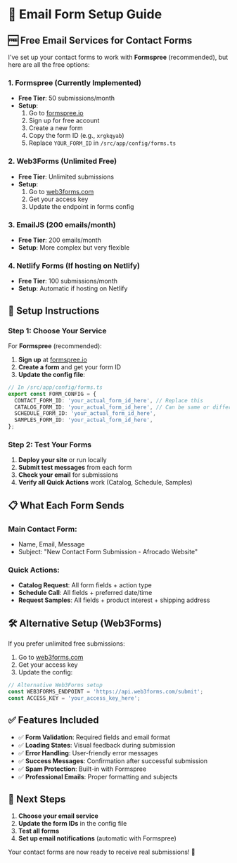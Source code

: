 # 📧 Email Form Setup Guide

## 🆓 Free Email Services for Contact Forms

I've set up your contact forms to work with **Formspree** (recommended), but here are all the free options:

### 1. **Formspree** (Currently Implemented)
- **Free Tier**: 50 submissions/month
- **Setup**: 
  1. Go to [formspree.io](https://formspree.io)
  2. Sign up for free account
  3. Create a new form
  4. Copy the form ID (e.g., `xrgkqyab`)
  5. Replace `YOUR_FORM_ID` in `/src/app/config/forms.ts`

### 2. **Web3Forms** (Unlimited Free)
- **Free Tier**: Unlimited submissions
- **Setup**:
  1. Go to [web3forms.com](https://web3forms.com)
  2. Get your access key
  3. Update the endpoint in forms config

### 3. **EmailJS** (200 emails/month)
- **Free Tier**: 200 emails/month
- **Setup**: More complex but very flexible

### 4. **Netlify Forms** (If hosting on Netlify)
- **Free Tier**: 100 submissions/month
- **Setup**: Automatic if hosting on Netlify

## 🔧 Setup Instructions

### Step 1: Choose Your Service
For **Formspree** (recommended):

1. **Sign up** at [formspree.io](https://formspree.io)
2. **Create a form** and get your form ID
3. **Update the config file**:

```typescript
// In /src/app/config/forms.ts
export const FORM_CONFIG = {
  CONTACT_FORM_ID: 'your_actual_form_id_here', // Replace this
  CATALOG_FORM_ID: 'your_actual_form_id_here', // Can be same or different
  SCHEDULE_FORM_ID: 'your_actual_form_id_here',
  SAMPLES_FORM_ID: 'your_actual_form_id_here',
};
```

### Step 2: Test Your Forms
1. **Deploy your site** or run locally
2. **Submit test messages** from each form
3. **Check your email** for submissions
4. **Verify all Quick Actions** work (Catalog, Schedule, Samples)

## 📋 What Each Form Sends

### Main Contact Form:
- Name, Email, Message
- Subject: "New Contact Form Submission - Afrocado Website"

### Quick Actions:
- **Catalog Request**: All form fields + action type
- **Schedule Call**: All fields + preferred date/time
- **Request Samples**: All fields + product interest + shipping address

## 🛠️ Alternative Setup (Web3Forms)

If you prefer unlimited free submissions:

1. Go to [web3forms.com](https://web3forms.com)
2. Get your access key
3. Update the config:

```typescript
// Alternative Web3Forms setup
const WEB3FORMS_ENDPOINT = 'https://api.web3forms.com/submit';
const ACCESS_KEY = 'your_access_key_here';
```

## ✅ Features Included

- ✅ **Form Validation**: Required fields and email format
- ✅ **Loading States**: Visual feedback during submission
- ✅ **Error Handling**: User-friendly error messages
- ✅ **Success Messages**: Confirmation after successful submission
- ✅ **Spam Protection**: Built-in with Formspree
- ✅ **Professional Emails**: Proper formatting and subjects

## 🎯 Next Steps

1. **Choose your email service**
2. **Update the form IDs** in the config file
3. **Test all forms**
4. **Set up email notifications** (automatic with Formspree)

Your contact forms are now ready to receive real submissions! 🚀
